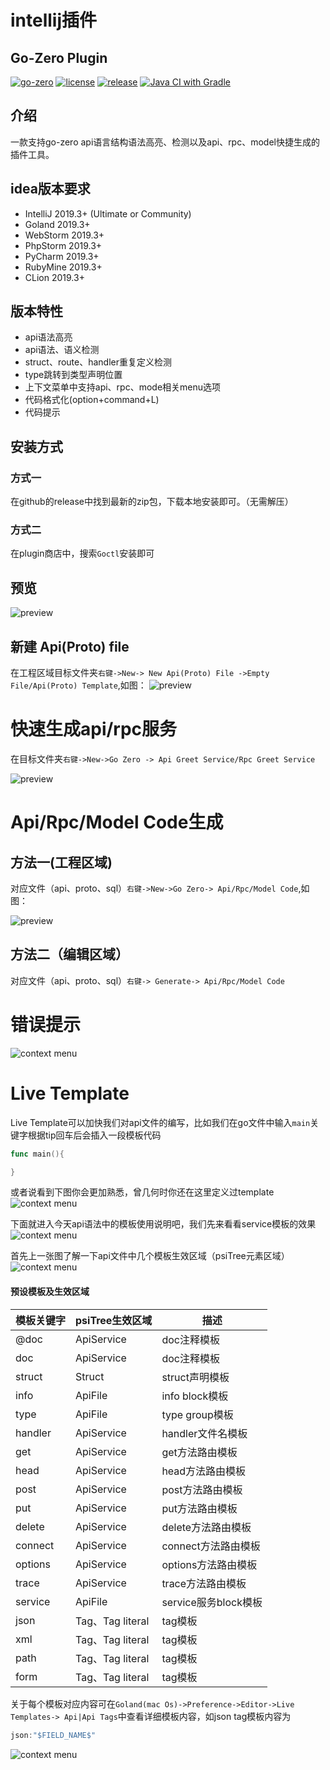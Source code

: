 # intellij插件

## Go-Zero Plugin

[<img src="https://img.shields.io/badge/Github-go--zero-brightgreen?logo=github" alt="go-zero"/>](https://github.com/zeromicro/go-zero)
[<img src="https://img.shields.io/badge/License-MIT-blue" alt="license"/>](https://github.com/zeromicro/goctl-intellij/blob/main/LICENSE)
[<img src="https://img.shields.io/badge/Release-0.7.14-red" alt="release"/>](https://github.com/zeromicro/goctl-intellij/releases)
[<img src="https://github.com/zeromicro/goctl-intellij/workflows/Java%20CI%20with%20Gradle/badge.svg" alt="Java CI with Gradle" />](https://github.com/zeromicro/goctl-intellij/actions)

## 介绍
一款支持go-zero api语言结构语法高亮、检测以及api、rpc、model快捷生成的插件工具。


## idea版本要求
* IntelliJ 2019.3+ (Ultimate or Community)
* Goland 2019.3+
* WebStorm 2019.3+
* PhpStorm 2019.3+
* PyCharm 2019.3+
* RubyMine 2019.3+
* CLion 2019.3+

## 版本特性
* api语法高亮
* api语法、语义检测
* struct、route、handler重复定义检测
* type跳转到类型声明位置
* 上下文菜单中支持api、rpc、mode相关menu选项
* 代码格式化(option+command+L)
* 代码提示

## 安装方式

### 方式一
在github的release中找到最新的zip包，下载本地安装即可。（无需解压）

### 方式二
在plugin商店中，搜索`Goctl`安装即可


## 预览
![preview](./resource/api-compare.png)

## 新建 Api(Proto) file
在工程区域目标文件夹`右键->New-> New Api(Proto) File ->Empty File/Api(Proto) Template`,如图：
![preview](./resource/api-new.png)

# 快速生成api/rpc服务
在目标文件夹`右键->New->Go Zero -> Api Greet Service/Rpc Greet Service`

![preview](./resource/service.png)

# Api/Rpc/Model Code生成

## 方法一(工程区域)

对应文件（api、proto、sql）`右键->New->Go Zero-> Api/Rpc/Model Code`,如图：

![preview](./resource/project_generate_code.png)

## 方法二（编辑区域）
对应文件（api、proto、sql）`右键-> Generate-> Api/Rpc/Model Code`


# 错误提示
![context menu](./resource/alert.png)


# Live Template
Live Template可以加快我们对api文件的编写，比如我们在go文件中输入`main`关键字根据tip回车后会插入一段模板代码
```go
func main(){

}
```
或者说看到下图你会更加熟悉，曾几何时你还在这里定义过template
![context menu](./resource/go_live_template.png)

下面就进入今天api语法中的模板使用说明吧，我们先来看看service模板的效果
![context menu](./resource/live_template.gif)

首先上一张图了解一下api文件中几个模板生效区域（psiTree元素区域）
![context menu](./resource/psiTree.png)

#### 预设模板及生效区域
|  模板关键字   | psiTree生效区域 |描述
|  ----  | ----  | ----  | 
| @doc  | ApiService |doc注释模板|
| doc  | ApiService |doc注释模板|
| struct  | Struct |struct声明模板|
| info  | ApiFile |info block模板|
| type  | ApiFile |type group模板|
| handler  | ApiService |handler文件名模板|
| get  | ApiService |get方法路由模板|
| head  | ApiService |head方法路由模板|
| post  | ApiService |post方法路由模板|
| put  | ApiService |put方法路由模板|
| delete  | ApiService |delete方法路由模板|
| connect  | ApiService |connect方法路由模板|
| options  | ApiService |options方法路由模板|
| trace  | ApiService |trace方法路由模板|
| service  | ApiFile |service服务block模板|
| json  | Tag、Tag literal |tag模板|
| xml  | Tag、Tag literal |tag模板|
| path  | Tag、Tag literal |tag模板|
| form  | Tag、Tag literal |tag模板|

关于每个模板对应内容可在`Goland(mac Os)->Preference->Editor->Live Templates-> Api|Api Tags`中查看详细模板内容，如json tag模板内容为
```go
json:"$FIELD_NAME$"
```
![context menu](./resource/json_tag.png)


